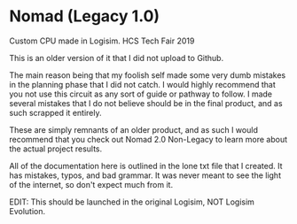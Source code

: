 # Nomad (Legacy 1.0)
Custom CPU made in Logisim. HCS Tech Fair 2019

This is an older version of it that I did not upload to Github.

The main reason being that my foolish self made some very dumb mistakes in the planning phase that I did not catch. I would highly recommend that you not use this circuit as any sort of guide or pathway to follow. I made several mistakes that I do not believe should be in the final product, and as such scrapped it entirely.

These are simply remnants of an older product, and as such I would recommend that you check out Nomad 2.0 Non-Legacy to learn more about the actual project results. 

All of the documentation here is outlined in the lone txt file that I created. It has mistakes, typos, and bad grammar. It was never meant to see the light of the internet, so don't expect much from it.

EDIT: This should be launched in the original Logisim, NOT Logisim Evolution.
